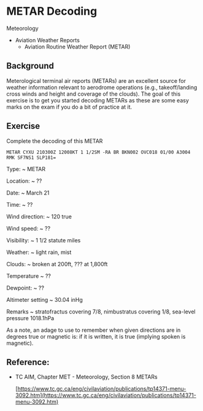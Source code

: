 # METAR Decoding

Meteorology

* Aviation Weather Reports
  * Aviation Routine Weather Report (METAR)

## Background

Meterological terminal air reports (METARs) are an excellent source for weather information relevant to aerodrome
operations (e.g., takeoff/landing cross winds and height and coverage of the clouds).  The goal of this exercise is
to get you started decoding METARs as these are some easy marks on the exam if you do a bit of practice at it.

## Exercise

Complete the decoding of this METAR

```
METAR CYXU 210300Z 12008KT 1 1/2SM -RA BR BKN002 OVC018 01/00 A3004
RMK SF7NS1 SLP181=
```

Type:
 ~ METAR

Location:
 ~ ??

Date:
 ~ March 21

Time:
 ~ ??

Wind direction:
 ~ 120 true

Wind speed:
 ~ ??

Visibility:
 ~ 1 1/2 statute miles

Weather:
 ~ light rain, mist

Clouds:
 ~ broken at 200ft, ??? at 1,800ft

Temperature
 ~ ??

Dewpoint:
 ~ ??

Altimeter setting
 ~ 30.04 inHg

Remarks
 ~ stratofractus covering 7/8, nimbustratus covering 1/8, sea-level pressure 1018.1hPa

As a note, an adage to use to remember when given directions are in degrees true or magnetic is: if it is written,
it is true (implying spoken is magnetic).


## Reference:

* [aim]: https://www.tc.gc.ca/eng/civilaviation/publications/tp14371-menu-3092.htm
  TC AIM, Chapter MET - Meteorology, Section 8 METARs

  [https://www.tc.gc.ca/eng/civilaviation/publications/tp14371-menu-3092.htm](https://www.tc.gc.ca/eng/civilaviation/publications/tp14371-menu-3092.htm)
